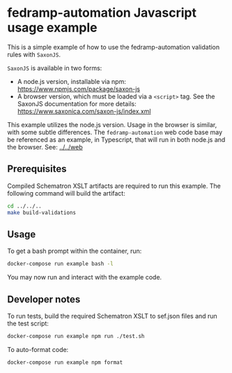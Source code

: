 # fedramp-automation Javascript usage example

This is a simple example of how to use the fedramp-automation validation rules with `SaxonJS`.

`SaxonJS` is available in two forms:

- A node.js version, installable via npm: https://www.npmjs.com/package/saxon-js
- A browser version, which must be loaded via a `<script>` tag. See the SaxonJS documentation for more details: https://www.saxonica.com/saxon-js/index.xml

This example utilizes the node.js version. Usage in the browser is similar, with some subtle differences. The `fedramp-automation` web code base may be referenced as an example, in Typescript, that will run in both node.js and the browser. See: [../../web]([../../web])

## Prerequisites

Compiled Schematron XSLT artifacts are required to run this example. The following command will build the artifact:

```bash
cd ../../..
make build-validations
```

## Usage

To get a bash prompt within the container, run:

```bash
docker-compose run example bash -l
```

You may now run and interact with the example code.

## Developer notes

To run tests, build the required Schematron XSLT to sef.json files and run the test script:

```bash
docker-compose run example npm run ./test.sh
```

To auto-format code:

```bash
docker-compose run example npm format
```

